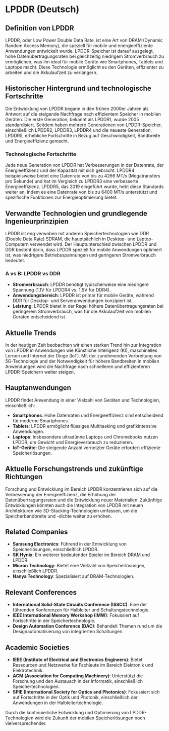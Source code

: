# LPDDR (Deutsch)

## Definition von LPDDR
LPDDR, oder Low Power Double Data Rate, ist eine Art von DRAM (Dynamic Random Access Memory), die speziell für mobile und energieeffiziente Anwendungen entwickelt wurde. LPDDR-Speicher ist darauf ausgelegt, hohe Datenübertragungsraten bei gleichzeitig niedrigem Stromverbrauch zu ermöglichen, was ihn ideal für mobile Geräte wie Smartphones, Tablets und Laptops macht. Diese Technologie ermöglicht es den Geräten, effizienter zu arbeiten und die Akkulaufzeit zu verlängern.

## Historischer Hintergrund und technologische Fortschritte
Die Entwicklung von LPDDR begann in den frühen 2000er Jahren als Antwort auf die steigende Nachfrage nach effizientem Speicher in mobilen Geräten. Die erste Generation, bekannt als LPDDR1, wurde 2005 standardisiert. Seitdem haben mehrere Generationen von LPDDR-Speicher, einschließlich LPDDR2, LPDDR3, LPDDR4 und die neueste Generation, LPDDR5, erhebliche Fortschritte in Bezug auf Geschwindigkeit, Bandbreite und Energieeffizienz gemacht.

### Technologische Fortschritte
Jede neue Generation von LPDDR hat Verbesserungen in der Datenrate, der Energieeffizienz und der Kapazität mit sich gebracht. LPDDR4 beispielsweise bietet eine Datenrate von bis zu 4266 MT/s (Megatransfers pro Sekunde) und hat im Vergleich zu LPDDR3 eine verbesserte Energieeffizienz. LPDDR5, das 2019 eingeführt wurde, hebt diese Standards weiter an, indem es eine Datenrate von bis zu 6400 MT/s unterstützt und spezifische Funktionen zur Energieoptimierung bietet.

## Verwandte Technologien und grundlegende Ingenieurprinzipien
LPDDR ist eng verwoben mit anderen Speichertechnologien wie DDR (Double Data Rate) SDRAM, die hauptsächlich in Desktop- und Laptop-Computern verwendet wird. Der Hauptunterschied zwischen LPDDR und DDR besteht darin, dass LPDDR speziell für mobile Anwendungen optimiert ist, was niedrigere Betriebsspannungen und geringeren Stromverbrauch bedeutet.

### A vs B: LPDDR vs DDR
- **Stromverbrauch**: LPDDR benötigt typischerweise eine niedrigere Spannung (1,1V für LPDDR4 vs. 1,5V für DDR4).
- **Anwendungsbereich**: LPDDR ist primär für mobile Geräte, während DDR für Desktop- und Serveranwendungen konzipiert ist.
- **Leistung**: LPDDR bietet in der Regel höhere Datenübertragungsraten bei geringerem Stromverbrauch, was für die Akkulaufzeit von mobilen Geräten entscheidend ist.

## Aktuelle Trends
In der heutigen Zeit beobachten wir einen starken Trend hin zur Integration von LPDDR in Anwendungen wie Künstliche Intelligenz (KI), maschinelles Lernen und Internet der Dinge (IoT). Mit der zunehmenden Verbreitung von 5G-Technologie und der Notwendigkeit für höhere Bandbreiten in mobilen Anwendungen wird die Nachfrage nach schnelleren und effizienteren LPDDR-Speichern weiter steigen.

## Hauptanwendungen
LPDDR findet Anwendung in einer Vielzahl von Geräten und Technologien, einschließlich:
- **Smartphones**: Hohe Datenraten und Energieeffizienz sind entscheidend für moderne Smartphones.
- **Tablets**: LPDDR ermöglicht flüssiges Multitasking und grafikintensive Anwendungen.
- **Laptops**: Insbesondere ultradünne Laptops und Chromebooks nutzen LPDDR, um Gewicht und Energieverbrauch zu reduzieren.
- **IoT-Geräte**: Die steigende Anzahl vernetzter Geräte erfordert effiziente Speicherlösungen.

## Aktuelle Forschungstrends und zukünftige Richtungen
Forschung und Entwicklung im Bereich LPDDR konzentrieren sich auf die Verbesserung der Energieeffizienz, die Erhöhung der Datenübertragungsraten und die Entwicklung neuer Materialien. Zukünftige Entwicklungen könnten auch die Integration von LPDDR mit neuen Architekturen wie 3D-Stacking-Technologien umfassen, um die Speicherbandbreite und -dichte weiter zu erhöhen.

## Related Companies
- **Samsung Electronics**: Führend in der Entwicklung von Speicherlösungen, einschließlich LPDDR.
- **SK Hynix**: Ein weiterer bedeutender Spieler im Bereich DRAM und LPDDR.
- **Micron Technology**: Bietet eine Vielzahl von Speicherlösungen, einschließlich LPDDR.
- **Nanya Technology**: Spezialisiert auf DRAM-Technologien.

## Relevant Conferences
- **International Solid-State Circuits Conference (ISSCC)**: Eine der führenden Konferenzen für Halbleiter und Schaltungstechnologie.
- **IEEE International Memory Workshop (IMW)**: Fokussiert auf Fortschritte in der Speichertechnologie.
- **Design Automation Conference (DAC)**: Behandelt Themen rund um die Designautomatisierung von integrierten Schaltungen.

## Academic Societies
- **IEEE (Institute of Electrical and Electronics Engineers)**: Bietet Ressourcen und Netzwerke für Fachleute im Bereich Elektronik und Elektrotechnik.
- **ACM (Association for Computing Machinery)**: Unterstützt die Forschung und den Austausch in der Informatik, einschließlich Speichertechnologien.
- **SPIE (International Society for Optics and Photonics)**: Fokussiert sich auf Fortschritte in der Optik und Photonik, einschließlich der Anwendungen in der Halbleitertechnologie.

Durch die kontinuierliche Entwicklung und Optimierung von LPDDR-Technologien wird die Zukunft der mobilen Speicherlösungen noch vielversprechender.